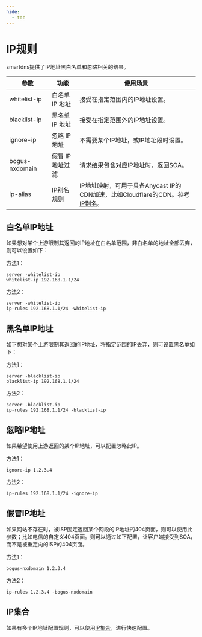 ```yaml
---
hide:
  - toc
---
```


# IP规则

smartdns提供了IP地址黑白名单和忽略相关的结果。

|参数|功能|使用场景|
|---|---|---|
|whitelist-ip|白名单 IP 地址|接受在指定范围内的IP地址设置。
|blacklist-ip|黑名单 IP 地址|接受在指定范围外的IP地址设置。
|ignore-ip|忽略 IP 地址|不需要某个IP地址，或IP地址段时设置。
|bogus-nxdomain|假冒 IP 地址过滤|请求结果包含对应IP地址时，返回SOA。
|ip-alias|IP别名规则|IP地址映射，可用于具备Anycast IP的CDN加速，比如Cloudflare的CDN。参考[IP别名](../config/ip-alias.md)。

## 白名单IP地址

如果想对某个上游限制其返回的IP地址在白名单范围，非白名单的地址全部丢弃，则可以设置如下：

方法1：

```shell
server -whitelist-ip
whitelist-ip 192.168.1.1/24
```

方法2：

```shell
server -whitelist-ip
ip-rules 192.168.1.1/24 -whitelist-ip
```

## 黑名单IP地址

如下想对某个上游限制其返回的IP地址，将指定范围的IP丢弃，则可设置黑名单如下：

方法1：

```shell
server -blacklist-ip
blacklist-ip 192.168.1.1/24
```

方法2：

```shell
server -blacklist-ip
ip-rules 192.168.1.1/24 -blacklist-ip
```

## 忽略IP地址

如果希望使用上游返回的某个IP地址，可以配置忽略此IP。

方法1：

```shell
ignore-ip 1.2.3.4
```

方法2：

```shell
ip-rules 192.168.1.1/24 -ignore-ip
```

## 假冒IP地址

如果网站不存在时，被ISP固定返回某个网段的IP地址的404页面，则可以使用此参数；比如电信的自定义404页面。则可以通过如下配置，让客户端接受到SOA，而不是被重定向的ISP的404页面。

方法1：

```shell
bogus-nxdomain 1.2.3.4
```

方法2：

```shell
ip-rules 1.2.3.4 -bogus-nxdomain
```

## IP集合

如果有多个IP地址配置规则，可以使用[IP集合](../config/ip-set.md)，进行快速配置。